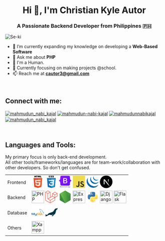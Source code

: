 <h1 align="center">Hi 👋, I'm Christian Kyle Autor</h1>
<h3 align="center">A Passionate Backend Developer from Philippines 🇵🇭</h3>

<p align="left"> <img src="https://komarev.com/ghpvc/?username=Se-ki&label=Profile%20views&color=0e75b6&style=flat" alt="Se-ki" /> </p>

- 🌱 I’m currently expanding my knowledge on developing a **Web-Based Software**
- 💬 Ask me about **PHP**
- 🔭 I'm a Human.
- 🌱 Currently focusing on making projects @school.
- 📫 Reach me at **[cautor3@gmail.com](mailto:cautor3@gmail.com)**


<br>
<h2 align="left">Connect with me:</h2>
<p align="left">
<a href="mailto:cautor3"><img align="center" src="https://upload.wikimedia.org/wikipedia/commons/7/7e/Gmail_icon_%282020%29.svg" alt="mahmudun_nabi_kajal" height="30" width="40" /></a>
<a href="https://www.linkedin.com/in/christian-kyle-autor-8a25a7260/" target="blank"><img align="center" src="https://raw.githubusercontent.com/rahuldkjain/github-profile-readme-generator/master/src/images/icons/Social/linked-in-alt.svg" alt="mahmudun-nabi-kajal" height="30" width="40" /></a>
<a href="https://www.facebook.com/Riskyle14" target="blank"><img align="center" src="https://raw.githubusercontent.com/rahuldkjain/github-profile-readme-generator/master/src/images/icons/Social/facebook.svg" alt="mahmudunnabikajal" height="30" width="40" /></a>
<a href="https://www.instagram.com/riskyle_/" target="blank"><img align="center" src="https://raw.githubusercontent.com/rahuldkjain/github-profile-readme-generator/master/src/images/icons/Social/instagram.svg" alt="mahmudun_nabi_kajal" height="30" width="40" /></a>
</p>
<br>
<h2 align="left">Languages and Tools:</h2>

My primary focus is only back-end development.<br>
All other tools/frameworks/languages are for team-work/collaboration with other developers. So don't get confused.

<table>
    <tr>
      <td>
        Frontend
      </td>
      <td>
        <img title="HTML" src="https://raw.githubusercontent.com/devicons/devicon/master/icons/html5/html5-original-wordmark.svg" width="40" height="40">
        <img title="CSS" src="https://raw.githubusercontent.com/devicons/devicon/master/icons/css3/css3-original-wordmark.svg" width="40" height="40">
        <img title="Bootstrap" src="https://raw.githubusercontent.com/devicons/devicon/master/icons/bootstrap/bootstrap-original-wordmark.svg" width="40" height="40">
        <img title="JavaScript" src="https://raw.githubusercontent.com/devicons/devicon/master/icons/javascript/javascript-original.svg" width="40" height="40">
        <img title="JQuery" src="https://raw.githubusercontent.com/devicons/devicon/master/icons/jquery/jquery-original.svg" width="40" height="40">
        <img title="NextJS" src="https://raw.githubusercontent.com/devicons/devicon/master/icons/nextjs/nextjs-original.svg" width="40" height="40">
      </td>
    </tr>
   <tr>
      <td>
        Backend
      </td>
      <td>
        <img title="PHP" src="https://www.php.net/favicon.ico" width="40" height="40">
        <img title="Laravel" src="https://raw.githubusercontent.com/devicons/devicon/master/icons/laravel/laravel-original.svg" width="40" height="40">
        <img title="Node.js" src="https://raw.githubusercontent.com/devicons/devicon/master/icons/nodejs/nodejs-original.svg" width="40" height="40">
        <img title="Express" src="http://expressjs.com/images/favicon.png" width="40" height="40">
        <img title="Python" src="https://raw.githubusercontent.com/devicons/devicon/master/icons/python/python-original.svg" width="40" height="40">
        <img title="Django" src="https://www.djangoproject.com/favicon.ico" width="40" height="40">
        <img title="Flask" src="https://flask.palletsprojects.com/en/3.0.x/_static/shortcut-icon.png" width="40" height="40">
      </td>
    </tr>
     <tr>
      <td>
        Database
      </td>
      <td>
        <img title="MySQL" src="https://raw.githubusercontent.com/devicons/devicon/master/icons/mysql/mysql-original-wordmark.svg" width="40" height="40">
        <img title="MariaDB" src="https://raw.githubusercontent.com/devicons/devicon/master/icons/mariadb/mariadb-original.svg" width="40" height="40">
      </td>
    </tr>
    <tr>
      <td>
        Others
      </td>
      <td>
        <img title="Xampp" src="https://www.apachefriends.org//images/favicon-18f9bd42.png" width="40" height="40">
      </td>
    </tr>
</table>
<p align="left">


</p>

